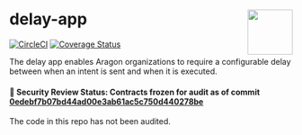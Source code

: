 # delay-app <img align="right" src="https://github.com/1Hive/website/blob/master/website/static/img/bee.png" height="80px" />

[![CircleCI](https://circleci.com/gh/1Hive/delay-app.svg?style=svg)](https://circleci.com/gh/1Hive/delay-app)
[![Coverage Status](https://coveralls.io/repos/github/1Hive/delay-app/badge.svg?branch=master&service=github)](https://coveralls.io/github/1Hive/delay-app?branch=master&service=github)

The delay app enables Aragon organizations to require a configurable delay between when an intent is sent and when it is executed.

#### 🚨 Security Review Status: Contracts frozen for audit as of commit [0edebf7b07bd44ad00e3ab61ac5c750d440278be](https://github.com/1Hive/delay-app/tree/0edebf7b07bd44ad00e3ab61ac5c750d440278be/contracts)

The code in this repo has not been audited.
